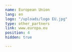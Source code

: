 ```yaml
---
name: European Union
lang: en
logo: "/uploads/logo EU.jpg"
type: other_partners
link: www.europa.eu
position: 4
hidden: true

---
```

